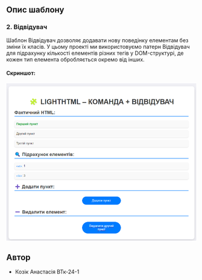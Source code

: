 ## Опис шаблону

### 2. Відвідувач 
Шаблон Відвідувач дозволяє додавати нову поведінку елементам без зміни їх класів. У цьому проекті ми використовуємо патерн Відвідувач для підрахунку кількості елементів різних тегів у DOM-структурі, де кожен тип елемента обробляється окремо від інших.

#### Скриншот:
![Шаблон Відвідувач](screenshots/foto2.png)

## Автор

- Козік Анастасія ВТк-24-1